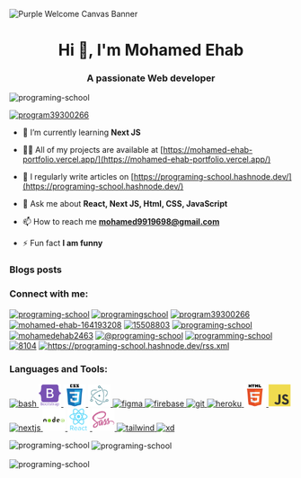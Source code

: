 ![Purple Welcome Canvas Banner](https://user-images.githubusercontent.com/96921717/152648473-9799d284-7e21-49ab-a07e-45d35bdc07fb.png)


<h1 align="center">Hi 👋, I'm Mohamed Ehab</h1>
<h3 align="center">A passionate Web developer</h3>

<p align="left"> <img src="https://komarev.com/ghpvc/?username=programing-school&label=Profile%20views&color=0e75b6&style=flat" alt="programing-school" /> </p>

<p align="left"> <a href="https://twitter.com/program39300266" target="blank"><img src="https://img.shields.io/twitter/follow/program39300266?logo=twitter&style=for-the-badge" alt="program39300266" /></a> </p>

- 🌱 I’m currently learning **Next JS**

- 👨‍💻 All of my projects are available at [https://mohamed-ehab-portfolio.vercel.app/](https://mohamed-ehab-portfolio.vercel.app/)

- 📝 I regularly write articles on [https://programing-school.hashnode.dev/](https://programing-school.hashnode.dev/)

- 💬 Ask me about **React, Next JS, Html, CSS, JavaScript**

- 📫 How to reach me **mohamed9919698@gmail.com**

- ⚡ Fun fact **I am funny**

### Blogs posts
<!-- BLOG-POST-LIST:START -->
<!-- BLOG-POST-LIST:END -->

<h3 align="left">Connect with me:</h3>
<p align="left">
<a href="https://codepen.io/programing-school" target="blank"><img align="center" src="https://raw.githubusercontent.com/rahuldkjain/github-profile-readme-generator/master/src/images/icons/Social/codepen.svg" alt="programing-school" height="30" width="40" /></a>
<a href="https://dev.to/programingschool" target="blank"><img align="center" src="https://raw.githubusercontent.com/rahuldkjain/github-profile-readme-generator/master/src/images/icons/Social/devto.svg" alt="programingschool" height="30" width="40" /></a>
<a href="https://twitter.com/program39300266" target="blank"><img align="center" src="https://raw.githubusercontent.com/rahuldkjain/github-profile-readme-generator/master/src/images/icons/Social/twitter.svg" alt="program39300266" height="30" width="40" /></a>
<a href="https://linkedin.com/in/mohamed-ehab-164193208" target="blank"><img align="center" src="https://raw.githubusercontent.com/rahuldkjain/github-profile-readme-generator/master/src/images/icons/Social/linked-in-alt.svg" alt="mohamed-ehab-164193208" height="30" width="40" /></a>
<a href="https://stackoverflow.com/users/15508803" target="blank"><img align="center" src="https://raw.githubusercontent.com/rahuldkjain/github-profile-readme-generator/master/src/images/icons/Social/stack-overflow.svg" alt="15508803" height="30" width="40" /></a>
<a href="https://codesandbox.com/programing-school" target="blank"><img align="center" src="https://raw.githubusercontent.com/rahuldkjain/github-profile-readme-generator/master/src/images/icons/Social/codesandbox.svg" alt="programing-school" height="30" width="40" /></a>
<a href="https://instagram.com/mohamedehab2463" target="blank"><img align="center" src="https://raw.githubusercontent.com/rahuldkjain/github-profile-readme-generator/master/src/images/icons/Social/instagram.svg" alt="mohamedehab2463" height="30" width="40" /></a>
<a href="https://hashnode.com/@programing-school" target="blank"><img align="center" src="https://raw.githubusercontent.com/rahuldkjain/github-profile-readme-generator/master/src/images/icons/Social/hashnode.svg" alt="@programing-school" height="30" width="40" /></a>
<a href="https://www.youtube.com/c/programming-school" target="blank"><img align="center" src="https://raw.githubusercontent.com/rahuldkjain/github-profile-readme-generator/master/src/images/icons/Social/youtube.svg" alt="programming-school" height="30" width="40" /></a>
<a href="https://discord.gg/8104" target="blank"><img align="center" src="https://raw.githubusercontent.com/rahuldkjain/github-profile-readme-generator/master/src/images/icons/Social/discord.svg" alt="8104" height="30" width="40" /></a>
<a href="/https://programing-school.hashnode.dev/rss.xml" target="blank"><img align="center" src="https://raw.githubusercontent.com/rahuldkjain/github-profile-readme-generator/master/src/images/icons/Social/rss.svg" alt="https://programing-school.hashnode.dev/rss.xml" height="30" width="40" /></a>
</p>

<h3 align="left">Languages and Tools:</h3>
<p align="left"> <a href="https://www.gnu.org/software/bash/" target="_blank" rel="noreferrer"> <img src="https://www.vectorlogo.zone/logos/gnu_bash/gnu_bash-icon.svg" alt="bash" width="40" height="40"/> </a> <a href="https://getbootstrap.com" target="_blank" rel="noreferrer"> <img src="https://raw.githubusercontent.com/devicons/devicon/master/icons/bootstrap/bootstrap-plain-wordmark.svg" alt="bootstrap" width="40" height="40"/> </a> <a href="https://www.w3schools.com/css/" target="_blank" rel="noreferrer"> <img src="https://raw.githubusercontent.com/devicons/devicon/master/icons/css3/css3-original-wordmark.svg" alt="css3" width="40" height="40"/> </a> <a href="https://www.electronjs.org" target="_blank" rel="noreferrer"> <img src="https://raw.githubusercontent.com/devicons/devicon/master/icons/electron/electron-original.svg" alt="electron" width="40" height="40"/> </a> <a href="https://www.figma.com/" target="_blank" rel="noreferrer"> <img src="https://www.vectorlogo.zone/logos/figma/figma-icon.svg" alt="figma" width="40" height="40"/> </a> <a href="https://firebase.google.com/" target="_blank" rel="noreferrer"> <img src="https://www.vectorlogo.zone/logos/firebase/firebase-icon.svg" alt="firebase" width="40" height="40"/> </a> <a href="https://git-scm.com/" target="_blank" rel="noreferrer"> <img src="https://www.vectorlogo.zone/logos/git-scm/git-scm-icon.svg" alt="git" width="40" height="40"/> </a> <a href="https://heroku.com" target="_blank" rel="noreferrer"> <img src="https://www.vectorlogo.zone/logos/heroku/heroku-icon.svg" alt="heroku" width="40" height="40"/> </a> <a href="https://www.w3.org/html/" target="_blank" rel="noreferrer"> <img src="https://raw.githubusercontent.com/devicons/devicon/master/icons/html5/html5-original-wordmark.svg" alt="html5" width="40" height="40"/> </a> <a href="https://developer.mozilla.org/en-US/docs/Web/JavaScript" target="_blank" rel="noreferrer"> <img src="https://raw.githubusercontent.com/devicons/devicon/master/icons/javascript/javascript-original.svg" alt="javascript" width="40" height="40"/> </a> <a href="https://nextjs.org/" target="_blank" rel="noreferrer"> <img src="https://cdn.worldvectorlogo.com/logos/nextjs-2.svg" alt="nextjs" width="40" height="40"/> </a> <a href="https://nodejs.org" target="_blank" rel="noreferrer"> <img src="https://raw.githubusercontent.com/devicons/devicon/master/icons/nodejs/nodejs-original-wordmark.svg" alt="nodejs" width="40" height="40"/> </a> <a href="https://reactjs.org/" target="_blank" rel="noreferrer"> <img src="https://raw.githubusercontent.com/devicons/devicon/master/icons/react/react-original-wordmark.svg" alt="react" width="40" height="40"/> </a> <a href="https://sass-lang.com" target="_blank" rel="noreferrer"> <img src="https://raw.githubusercontent.com/devicons/devicon/master/icons/sass/sass-original.svg" alt="sass" width="40" height="40"/> </a> <a href="https://tailwindcss.com/" target="_blank" rel="noreferrer"> <img src="https://www.vectorlogo.zone/logos/tailwindcss/tailwindcss-icon.svg" alt="tailwind" width="40" height="40"/> </a> <a href="https://www.adobe.com/products/xd.html" target="_blank" rel="noreferrer"> <img src="https://cdn.worldvectorlogo.com/logos/adobe-xd.svg" alt="xd" width="40" height="40"/> </a> </p>

<p><img align="left" src="https://github-readme-stats.vercel.app/api/top-langs?username=programing-school&show_icons=true&locale=en&layout=compact" alt="programing-school" /></p>

<p>&nbsp;<img align="center" src="https://github-readme-stats.vercel.app/api?username=programing-school&show_icons=true&locale=en&theme=radial" alt="programing-school" /></p>

<p><img align="center" src="https://github-readme-streak-stats.herokuapp.com/?user=programing-school&" alt="programing-school" /></p>

